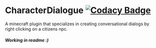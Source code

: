 # CharacterDialogue [![Codacy Badge](https://app.codacy.com/project/badge/Grade/488a2448b0b64650adaf6af431c696ee)](https://www.codacy.com/gh/iAtog/CharacterDialogue/dashboard?utm_source=github.com&amp;utm_medium=referral&amp;utm_content=iAtog/CharacterDialogue&amp;utm_campaign=Badge_Grade)
A minecraft plugin that specializes in creating conversational dialogs by right clicking on a citizens npc.


##### Working in readme :)
